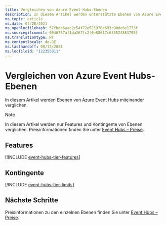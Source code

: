 ```yaml
---
title: Vergleichen von Azure Event Hubs-Ebenen
description: In diesem Artikel werden unterstützte Ebenen von Azure Event Hubs miteinander verglichen.
ms.topic: article
ms.date: 07/20/2021
ms.openlocfilehash: 57fbde6aac2c54f72e525970e693c90de6e1773f
ms.sourcegitcommit: 0046757af1da267fc2f0e88617c633524883795f
ms.translationtype: HT
ms.contentlocale: de-DE
ms.lasthandoff: 08/13/2021
ms.locfileid: "122355011"
---
```

# <a name="compare-azure-event-hubs-tiers"></a>Vergleichen von Azure Event Hubs-Ebenen 
In diesem Artikel werden Ebenen von Azure Event Hubs miteinander verglichen.

> [!NOTE]
> In diesem Artikel werden nur Features und Kontingente von Ebenen verglichen. Preisinformationen finden Sie unter [Event Hubs – Preise](https://azure.microsoft.com/pricing/details/event-hubs/).

## <a name="features"></a>Features
[!INCLUDE [event-hubs-tier-features](./includes/event-hubs-tier-features.md)]

## <a name="quotas"></a>Kontingente
[!INCLUDE [event-hubs-tier-limits](./includes/event-hubs-tier-limits.md)]

## <a name="next-steps"></a>Nächste Schritte
Preisinformationen zu den einzelnen Ebenen finden Sie unter [Event Hubs – Preise](https://azure.microsoft.com/pricing/details/event-hubs/).